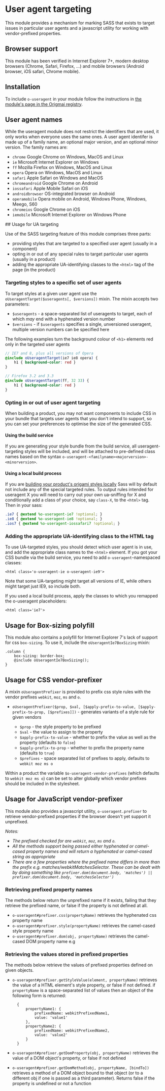 # User agent targeting

This module provides a mechanism for marking SASS that exists to target issues in particular user agents and a javascript utility for working with vendor-prefixed properties.

## Browser support
This module has been verified in Internet Explorer 7+, modern desktop browsers (Chrome, Safari, Firefox, ...) and mobile browsers (Android browser, iOS safari, Chrome mobile).

## Installation

To include `o-useragent` in your module follow the instructions in [the module's page in the Origmai registry](http://registry.origami.ft.com/components/o-useragent).

## User agent names

While the useragent module does not restrict the identifiers that are used, it only works when everyone uses the same ones.  A user agent identifer is made up of a family name, an optional major version, and an optional minor version.  The family names are:

* `chrome` Google Chrome on Windows, MacOS and Linux
* `ie` Microsoft Internet Explorer on Windows
* `ff` Mozilla Firefox on Windows, MacOS and Linux
* `opera` Opera on Windows, MacOS and Linux
* `safari` Apple Safari on Windows and MacOS
* `chromeandroid` Google Chrome on Android
* `iossafari` Apple Mobile Safari on iOS
* `androidbrowser` OS-integrated browser on Android
* `operamobile` Opera mobile on Android, Windows Phone, Windows, Meego, S60
* `chromeios` Google Chrome on iOS
* `iemobile` Microsoft Internet Explorer on Windows Phone

## Usage for UA targeting

Use of the SASS targeting feature of this module comprises three parts:

* providing styles that are targeted to a specified user agent (usually in a component)
* opting in or out of any special rules to target particular user agents (usually in a product)
* adding the appropriate UA-identifying classes to the `<html>` tag of the page (in the product)

### Targeting styles to a specific set of user agents

To target styles at a given user agent use the `oUseragentTarget($useragents[, $versions])` mixin. The mixin accepts two parameters:

 * `$useragents` - a space-separated list of useragents to target, each of which *may* end with a hyphenated version number
 * `$versions` - if `$useragents` specifies a single, unversioned useragent, multiple version numbers can be specified here

The following examples turn the background colour of `<h1>` elements red only in the targeted user agents

```scss
// IE7 and 8, plus all versions of Opera
@include oUseragentTarget(ie7 ie8 opera) {
	h1 { background-color: red }
}

// Firefox 3.2 and 3.3
@include oUseragentTarget(ff, 32 33) {
	h1 { background-color: red }
}
```


### Opting in or out of user agent targeting

When building a product, you may not want components to include CSS in your bundle that targets user agents that you don't intend to support, so you can set your preferences to optimise the size of the generated CSS.

#### Using the build service

If you are generating your style bundle from the build service, all useragent-targeting styles will be included, and will be attached to pre-defined class names based on the syntax `o-useragent-<familyname><majorversion>-<minorversion>`.

#### Using a local build process

If you are [building your product's origami styles locally](http://financial-times.github.io/ft-origami/docs/developer-guide/building-modules/) Sass will by default not include any of the special targeted rules. To output rules intended for useragent X you will need to carry out your own ua-sniffing for X and conditionally add a class of your choice, say `class-X`, to the `<html>` tag. Then in your sass:

```scss
.ie7 { @extend %o-useragent-ie7 !optional; }
.ie8 { @extend %o-useragent-ie8 !optional; }
.ios7 { @extend %o-useragent-iossafari7 !optional; }
```

### Adding the appropriate UA-identifying class to the HTML tag

To use UA-targeted styles, you should detect which user agent is in use, and add the appropriate class names to the `<html>` element.  If you got your CSS bundle via the build service, you need to add `o-useragent`-namespaced classes:

	<html class='o-useragent-ie o-useragent-ie9'>

Note that some UA-targeting might target all versions of IE, while others might target just IE9, so include both.

If you used a local build process, apply the classes to which you remapped the o-useragent placeholders:

	<html class='ie7'>

## Usage for Box-sizing polyfill

This module also contains a polyfill for Internet Explorer 7's lack of support for css `box-sizing`. To use it, include the `oUseragentIe7BoxSizing` mixin:

    .column {
		box-sizing: border-box;
		@include oUseragentIe7BoxSizing();
    }

## Usage for CSS vendor-prefixer

A mixin `oUseragentPrefixer` is provided to prefix css style rules with the vendor prefixes `webkit`, `moz`, `ms` and `o`.

* `oUseragentPrefixer($prop, $val, [$apply-prefix-to-value, [$apply-prefix-to-prop, [$prefixes]])` - generates variants of a style rule for given vendors

	* `$prop` - the style property to be prefixed
	* `$val` - the value to assign to the property
	* `$apply-prefix-to-value` - whether to prefix the value as well as the property (defaults to `false`)
	* `$apply-prefix-to-prop` - whether to prefix the property name (defaults to `true`)
	* `$prefixes` - space separated list of prefixes to apply, defaults to `webkit moz ms o`

Within a product the variable `$o-useragent-vendor-prefixes` (which defaults to `webkit moz ms o`) can be set to alter globally which vendor prefixes should be included in the stylesheet.

## Usage for JavaScript vendor-prefixer

This module also provides a javascript utility, `o-useragent.prefixer` to retrieve vendor-prefixed properties if the browser doesn't yet support it unprefixed.

*Notes:*
* *The prefixed checked for are `webkit`, `moz`, `ms` and `o`.*
* *All the methods support being passed either hyphenated or camel-cased property names and will return a hyphenated or camel-cased string as appropriate*
* *There are a few properties where the prefixed name differs in more than the prefix e.g. matches/webkitMatchesSelector. These can be dealt with by doing something like `prefixer.dom(document.body, 'matches') || prefixer.dom(document.body, 'matchesSelector')`*

### Retrieving prefixed property names
The methods below return the unprefixed name if it exists, failing that they retrieve the prefixed name, or false if the property is not defined at all.

* `o-useragent#prefixer.css(propertyName)`
retrieves the hyphenated css property name
* `o-useragent#prefixer.style(propertyName)`
retrieves the camel-cased style property name
* `o-useragent#prefixer.dom(obj, propertyName)`
retrieves the camel-cased DOM property name e.g

### Retrieving the values stored in prefixed properties

The methods below retrieve the values of prefixed properties defined on given objects.

* `o-useragent#prefixer.getStyleValue(element, propertyName)`
retrieves the value of a HTML element's style property, or false if not defined. if `propertyName` is a space-separated list of values then an object of the following form is returned:

		{
			propertyName1: {
				prefixedName: webkitPrefixedName1,
	            value: 'value1'
			},
			propertyName2: {
				prefixedName: webkitPrefixedName2,
	            value: 'value2'
			}
		}

* `o-useragent#prefixer.getDomProperty(obj, propertyName)`
retrieves the value of a DOM object's property, or false if not defined
* `o-useragent#prefixer.getDomMethod(obj, propertyName, [bindTo])`
retrieves a method of a DOM object bound to that object (or to a different obj if one is passed as a third parameter). Returns false if the property is undefined or not a function
